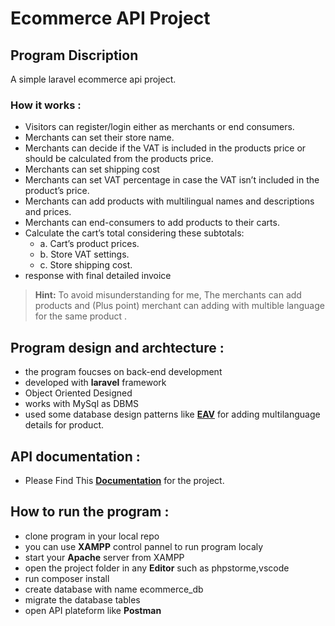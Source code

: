 # Ecommerce API Project

## Program Discription
A simple laravel ecommerce api project.

### How it works :
- Visitors can register/login either as merchants or end consumers.
- Merchants can set their store name.
- Merchants can decide if the VAT is included in the products price or should be calculated from the products price.
- Merchants can set shipping cost
- Merchants can set VAT percentage in case the VAT isn’t included in the product’s price.
- Merchants can add products with multilingual names and descriptions and prices.
- Merchants can end-consumers to add products to their carts.
- Calculate the cart’s total considering these subtotals:
    - a. Cart’s product prices.
    - b. Store VAT settings.
    - c. Store shipping cost.
- response with final detailed invoice

> **Hint:**  To avoid misunderstanding for me, The merchants can add products and (Plus point) merchant can adding with multible language for the same product .

## Program design and archtecture :
- the program foucses on back-end development
- developed with **laravel** framework
- Object Oriented Designed
- works with MySql as DBMS
- used some database design patterns like [**EAV**](https://pbedn.github.io/post/2020-05-25-entity-attribute-value/) for adding multilanguage details for product.

## API documentation :
- Please Find This [**Documentation**](https://documenter.getpostman.com/view/9030518/VUjMnkDh) for the project.

## How to run the program :
- clone program in your local repo
- you can use **XAMPP** control pannel to run program localy
- start your **Apache** server from XAMPP
- open the project folder in any **Editor** such as phpstorme,vscode
- run composer install
- create database with name ecommerce_db
- migrate the database tables
- open API plateform like **Postman**


